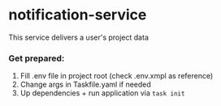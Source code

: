 # notification-service

This service delivers a user's project data

### Get prepared:

1) Fill .env file in project root (check .env.xmpl as reference)
2) Change args in Taskfile.yaml if needed
3) Up dependencies + run application via ```task init```